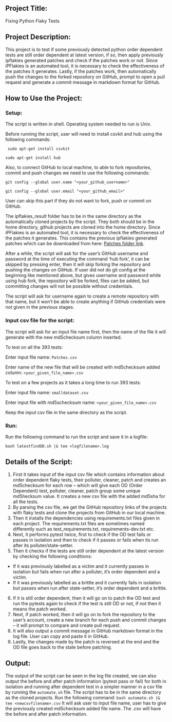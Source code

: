 ## Project Title:
Fixing Python Flaky Tests 

## Project Description:
This project is to test if some previously detected python order dependent tests are still order dependent at latest version, if so, then apply previously ipflakies generated patches and check if the patches work or not. Since iPFlakies is an automated tool, it is necessary to check the effectiveness of the patches it generates. Lastly, if the patches work, then automatically push the changes to the forked repository on GitHub, prompt to open a pull request and generate a commit message in markdown format for GitHub.

## How to Use the Project:	
    
### Setup:

The script is written in shell. Operating system needed to run is Unix.

Before running the script, user will need to install csvkit and hub using the following    commands: 

` sudo apt-get install csvkit`

 `sudo apt-get install hub`

Also, to connect GitHub to local machine, to able to fork repositories, commit and push changes we need to use the following commands: 
 
`git config --global user.name "<your_github_username>"`

`git config --global user.email "<your_github_email>"`

User can skip this part if they do not want to fork, push or commit on GitHub.

The ipflakies_result folder has to be in the same directory as the automatically cloned projects by the script. They both should be in the home directory, github projects are cloned into the home directory. Since iPFlakies is an automated tool, it is necessary to check the effectiveness of the patches it generates. This contains the previous ipflakies generated patches which can be downloaded from here: 
[Patches folder link]( https://drive.google.com/drive/folders/1u0TsD_PjaXZ-aqrwNKAkZR8B7LZ5bKtj?usp=sharing ).

After a while, the script will ask for the user’s GitHub username and password at the time of executing the command ‘hub fork’, it can be skipped by pressing enter, then it will skip forking the repository and pushing the changes on GitHub. If user did not do git config at the beginning like mentioned above, but gives username and password while using hub fork, the repository will be forked, files can be added, but committing changes will not be possible without credentials. 

The script will ask for username again to create a remote repository with that name, but it won’t be able to create anything if GitHub credentials were not given in the previous stages. 

### Input csv file for the script: 

The script will ask for an input file name first, then the name of the file it will generate with the new md5checksum column inserted. 

To test on all the 393 tests:

Enter input file name: `Patches.csv`

Enter name of the new file that will be created with md5checksum added column: `<your_given_file_name>.csv`

To test on a few projects as it takes a long time to run 393 tests:

Enter input file name: `smalldataset.csv`

Enter input file with md5schecksum name: `<your_given_file_name>.csv`

Keep the input csv file in the same directory as the script. 

### Run: 

Run the following command to run the script and save it in a logfile:

`bash latestfindOD.sh |& tee <logfilename>.log`


## Details of the Script:

1.	First it takes input of the input csv file which contains information about order dependent flaky tests, their polluter, cleaner, patch and creates an md5checksum for each row – which will give each OD (Order Dependent) test, polluter, cleaner, patch group some unique md5hecksum value. It creates a new csv file with the added md5sha for all the tests.  
2.	By parsing the csv file, we get the GitHub repository links of the projects with flaky tests and clone the projects from GitHub in our local machine.
3.	Then it installs the dependencies using requirements.txt files given in each project. The requirements.txt files are sometimes named differently such as test_requirements.txt, requirements-dev.txt etc. 
4.	Next, it performs pytest twice, first to check if the OD test fails or passes in isolation and then to check if it passes or fails when its run after its polluter/state-setter. 
5.	Then it checks if the tests are still order dependent at the latest version by checking the following conditions:
-	If it was previously labelled as a victim and it currently passes in isolation but fails when run after a polluter, it’s order dependent and a victim.
-	If it was previously labelled as a brittle and it currently fails in isolation but passes when run after state-setter, it’s order dependent and a brittle. 
6.	If it is still order dependent, then it will go on to patch the OD test and run the pytests again to check if the test is still OD or not, if not then it means the patch worked. 
7.	Next, if patch worked, then it will go on to fork the repository to the user’s account, create a new branch for each push and commit changes – it will prompt to compare and create pull request. 
8.	It will also output a commit message in GitHub markdown format in the log file. User can copy and paste it in GitHub.
9.	Lastly, the changes made by the patch is reversed at the end and the OD file goes back to the state before patching.

## Output: 

The output of the script can be seen in the log file created, we can also output the before and after patch information (pytest pass or fail) for both in isolation and running after dependent test in a simpler manner in a csv file by running the `automate.sh` file. The script has to be in the same directory as the cloned projects. Run the following command: 
`bash automate.sh |& tee <newcsvfilename>.csv`
It will ask user to input file name, user has to give the previously created md5checksum added file name.
The <newcsvfilename>.csv will have the before and after patch information.

